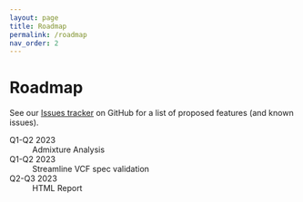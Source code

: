 ```yaml
---
layout: page
title: Roadmap
permalink: /roadmap
nav_order: 2
---
```


# Roadmap
See our [Issues tracker](https://github.com/Tuks-ICMM/Pharmacogenetic-Analysis-Pipeline/issues) on GitHub for a list of proposed features (and known issues).

<dl>
    <dt>Q1-Q2 2023</dt>
    <dd>Admixture Analysis</dd>
    <dt>Q1-Q2 2023</dt>
    <dd>Streamline VCF spec validation</dd>
    <dt>Q2-Q3 2023</dt>
    <dd>HTML Report</dd>
</dl>
